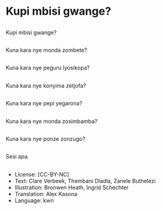 # Kupi mbisi gwange?

##
Kupi mbisi gwange?

##
Kuna kara nye monda zombete?

##
Kuna kara nye peguru lyosikopa?

##
Kuna kara nye konyima zetjofa?

##
Kuna kara nye pepi yegarona?

##
Kuna kara nye monda zosimbamba?

##
Kuna kara nye ponze zonzugo?

##
Sesi apa.

##
* License: [CC-BY-NC]
* Text: Clare Verbeek, Thembani Dladla, Zanele Buthelezi
* Illustration: Bronwen Heath, Ingrid Schechter
* Translation: Alex Kasona
* Language: kwn
